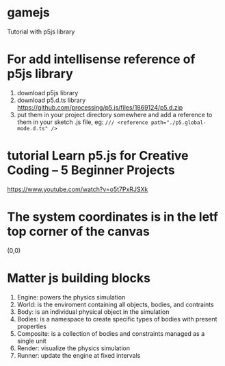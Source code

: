 # gamejs

Tutorial with p5js library

# For add intellisense reference of p5js library

1. download p5js library
2. download p5.d.ts library
   https://github.com/processing/p5.js/files/1869124/p5.d.zip
3. put them in your project directory somewhere and add a reference to them in your sketch .js file, eg:
   `/// <reference path="./p5.global-mode.d.ts" />`

# tutorial Learn p5.js for Creative Coding – 5 Beginner Projects

https://www.youtube.com/watch?v=o5t7PxRJSXk

# The system coordinates is in the letf top corner of the canvas

(0,0)

# Matter js building blocks

1. Engine: powers the physics simulation
2. World: is the enviroment containing all objects, bodies, and contraints
3. Body: is an individual physical object in the simulation
4. Bodies: is a namespace to create specific types of bodies with present properties
5. Composite: is a collection of bodies and constraints managed as a single unit
6. Render: visualize the physics simulation
7. Runner: update the engine at fixed intervals
